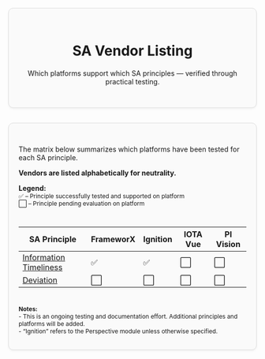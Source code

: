 <div style="border: 1px solid #ddd; border-radius: 10px; padding: 30px 20px; margin: 30px 0; background-color: #fafafa; box-shadow: 0 2px 4px rgba(0,0,0,0.05); text-align: center;">
  <div style="max-width: 600px; margin: 0 auto;">
    <h1 style="margin-bottom: 20px;">SA Vendor Listing</h1>
    <p>Which platforms support which SA principles — verified through practical testing.</p>
  </div>
</div>

<div style="border: 1px solid #ddd; border-radius: 10px; padding: 30px 20px; margin: 30px 0; background-color: #fafafa; box-shadow: 0 2px 4px rgba(0,0,0,0.05);">

The matrix below summarizes which platforms have been tested for each SA principle.

**Vendors are listed alphabetically for neutrality.**

<div style="height:0.0px;"></div>

**Legend:**  
<span style="font-size: 0.85em;">✅ – Principle successfully tested and supported on platform</span>  
<span style="font-size: 0.85em;">⬜ – Principle pending evaluation on platform</span>

<div style="height:10px;"></div>

| SA Principle | FrameworX | Ignition | IOTA Vue | PI Vision |
|--------------|-----------|----------|----------|-----------|
| [Information Timeliness](../sa-principles/information-timeliness) | ✅ | ✅ | ⬜ | ⬜ |
| [Deviation](../sa-principles/deviation) | ⬜ | ⬜ | ⬜ | ⬜ |

<div style="height:10px;"></div>

<div style="font-size: 0.85em; margin-top: 10px;">
  <strong>Notes:</strong><br>
  - This is an ongoing testing and documentation effort. Additional principles and platforms will be added.<br>
  - “Ignition” refers to the Perspective module unless otherwise specified.
</div>

</div>